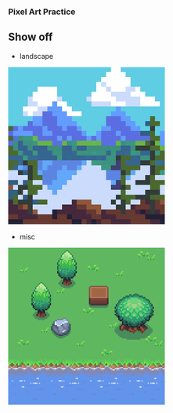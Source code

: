 ### Pixel Art Practice

## Show off

- landscape
  
![Landsacpe](https://github.com/littleGauze/pixel-art-practice/blob/main/output/landscap.png)

- misc 
<img with="320" height="320" src="https://github.com/littleGauze/pixel-art-practice/blob/main/aesprites/pixel%20pete%20101/water.png" alt="misc" />
